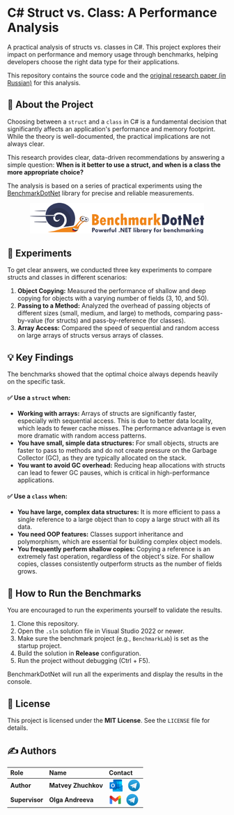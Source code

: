 # C# Struct vs. Class: A Performance Analysis

A practical analysis of structs vs. classes in C#. This project explores their impact on performance and memory usage through benchmarks, helping developers choose the right data type for their applications.

This repository contains the source code and the [original research paper (in Russian)](./csharp-struct-vs-class-analysis.pdf) for this analysis.

## 📖 About the Project

Choosing between a `struct` and a `class` in C# is a fundamental decision that significantly affects an application's performance and memory footprint. While the theory is well-documented, the practical implications are not always clear.

This research provides clear, data-driven recommendations by answering a simple question: **When is it better to use a struct, and when is a class the more appropriate choice?**

The analysis is based on a series of practical experiments using the [BenchmarkDotNet](https://benchmarkdotnet.org/) library for precise and reliable measurements.

<p align="center">
  <a href="https://github.com/dotnet/BenchmarkDotNet">
    <img src="https://raw.githubusercontent.com/dotnet/BenchmarkDotNet/ec962b0bd6854c991d7a3ebd77037579165acb36/docs/logo/logo-wide.png" width="400" alt="BenchmarkDotNet Logo">
  </a>
</p>

## 🔬 Experiments

To get clear answers, we conducted three key experiments to compare structs and classes in different scenarios:

1.  **Object Copying:** Measured the performance of shallow and deep copying for objects with a varying number of fields (3, 10, and 50).
2.  **Passing to a Method:** Analyzed the overhead of passing objects of different sizes (small, medium, and large) to methods, comparing pass-by-value (for structs) and pass-by-reference (for classes).
3.  **Array Access:** Compared the speed of sequential and random access on large arrays of structs versus arrays of classes.

## 💡 Key Findings

The benchmarks showed that the optimal choice always depends heavily on the specific task.

#### ✅ Use a `struct` when:

* **Working with arrays:** Arrays of structs are significantly faster, especially with sequential access. This is due to better data locality, which leads to fewer cache misses. The performance advantage is even more dramatic with random access patterns.
* **You have small, simple data structures:** For small objects, structs are faster to pass to methods and do not create pressure on the Garbage Collector (GC), as they are typically allocated on the stack.
* **You want to avoid GC overhead:** Reducing heap allocations with structs can lead to fewer GC pauses, which is critical in high-performance applications.

#### ✅ Use a `class` when:

* **You have large, complex data structures:** It is more efficient to pass a single reference to a large object than to copy a large struct with all its data.
* **You need OOP features:** Classes support inheritance and polymorphism, which are essential for building complex object models.
* **You frequently perform shallow copies:** Copying a reference is an extremely fast operation, regardless of the object's size. For shallow copies, classes consistently outperform structs as the number of fields grows.

## 🚀 How to Run the Benchmarks

You are encouraged to run the experiments yourself to validate the results.

1.  Clone this repository.
2.  Open the `.sln` solution file in Visual Studio 2022 or newer.
3.  Make sure the benchmark project (e.g., `BenchmarkLab`) is set as the startup project.
4.  Build the solution in **Release** configuration.
5.  Run the project without debugging (Ctrl + F5).

BenchmarkDotNet will run all the experiments and display the results in the console.

## 📜 License

This project is licensed under the **MIT License**. See the `LICENSE` file for details.

## ✍️ Authors

| Role | Name | Contact |
| :--- | :--- | :--- |
| **Author** | **Matvey Zhuchkov** | <a href="mailto:matthewzhv@outlook.com" title="Contact via Outlook"><img src="./assets/outlook-logo.png" height="28" alt="Outlook Logo" style="vertical-align:middle;"></a> &nbsp; <a href="https://t.me/alikkuc" title="Contact via Telegram"><img src="./assets/telegram-logo.png" height="28" alt="Telegram Logo" style="vertical-align:middle;"></a> |
| **Supervisor** | **Olga Andreeva** | <a href="mailto:andreevaov@gmail.com" title="Contact via Gmail"><img src="./assets/gmail-logo.png" height="28" alt="Gmail Logo" style="vertical-align:middle;"></a> &nbsp; <a href="https://t.me/OlgaAndreeva99" title="Contact via Telegram"><img src="./assets/telegram-logo.png" height="28" alt="Telegram Logo" style="vertical-align:middle;"></a> |
